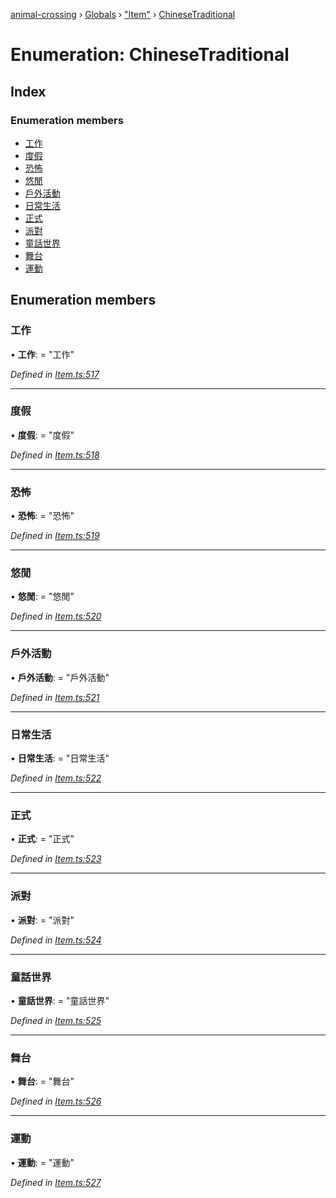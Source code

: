 [animal-crossing](../README.md) › [Globals](../globals.md) › ["Item"](../modules/_item_.md) › [ChineseTraditional](_item_.chinesetraditional.md)

# Enumeration: ChineseTraditional

## Index

### Enumeration members

* [工作](_item_.chinesetraditional.md#工作)
* [度假](_item_.chinesetraditional.md#度假)
* [恐怖](_item_.chinesetraditional.md#恐怖)
* [悠閒](_item_.chinesetraditional.md#悠閒)
* [戶外活動](_item_.chinesetraditional.md#戶外活動)
* [日常生活](_item_.chinesetraditional.md#日常生活)
* [正式](_item_.chinesetraditional.md#正式)
* [派對](_item_.chinesetraditional.md#派對)
* [童話世界](_item_.chinesetraditional.md#童話世界)
* [舞台](_item_.chinesetraditional.md#舞台)
* [運動](_item_.chinesetraditional.md#運動)

## Enumeration members

###  工作

• **工作**: = "工作"

*Defined in [Item.ts:517](https://github.com/Norviah/animal-crossing/blob/267b9fa/module/types/Item.ts#L517)*

___

###  度假

• **度假**: = "度假"

*Defined in [Item.ts:518](https://github.com/Norviah/animal-crossing/blob/267b9fa/module/types/Item.ts#L518)*

___

###  恐怖

• **恐怖**: = "恐怖"

*Defined in [Item.ts:519](https://github.com/Norviah/animal-crossing/blob/267b9fa/module/types/Item.ts#L519)*

___

###  悠閒

• **悠閒**: = "悠閒"

*Defined in [Item.ts:520](https://github.com/Norviah/animal-crossing/blob/267b9fa/module/types/Item.ts#L520)*

___

###  戶外活動

• **戶外活動**: = "戶外活動"

*Defined in [Item.ts:521](https://github.com/Norviah/animal-crossing/blob/267b9fa/module/types/Item.ts#L521)*

___

###  日常生活

• **日常生活**: = "日常生活"

*Defined in [Item.ts:522](https://github.com/Norviah/animal-crossing/blob/267b9fa/module/types/Item.ts#L522)*

___

###  正式

• **正式**: = "正式"

*Defined in [Item.ts:523](https://github.com/Norviah/animal-crossing/blob/267b9fa/module/types/Item.ts#L523)*

___

###  派對

• **派對**: = "派對"

*Defined in [Item.ts:524](https://github.com/Norviah/animal-crossing/blob/267b9fa/module/types/Item.ts#L524)*

___

###  童話世界

• **童話世界**: = "童話世界"

*Defined in [Item.ts:525](https://github.com/Norviah/animal-crossing/blob/267b9fa/module/types/Item.ts#L525)*

___

###  舞台

• **舞台**: = "舞台"

*Defined in [Item.ts:526](https://github.com/Norviah/animal-crossing/blob/267b9fa/module/types/Item.ts#L526)*

___

###  運動

• **運動**: = "運動"

*Defined in [Item.ts:527](https://github.com/Norviah/animal-crossing/blob/267b9fa/module/types/Item.ts#L527)*
